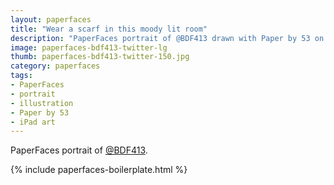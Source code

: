 ```yaml
---
layout: paperfaces
title: "Wear a scarf in this moody lit room"
description: "PaperFaces portrait of @BDF413 drawn with Paper by 53 on an iPad."
image: paperfaces-bdf413-twitter-lg
thumb: paperfaces-bdf413-twitter-150.jpg
category: paperfaces
tags: 
- PaperFaces
- portrait
- illustration
- Paper by 53
- iPad art
---
```


PaperFaces portrait of [@BDF413](http://twitter.com/BDF413).

{% include paperfaces-boilerplate.html %}